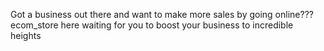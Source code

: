 Got a business out there and want to make more sales by going online??? ecom_store here waiting for you to boost your business to incredible heights
